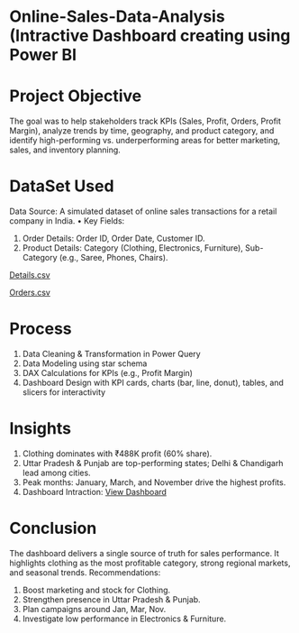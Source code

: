 # Online-Sales-Data-Analysis (Intractive Dashboard creating using Power BI
# Project Objective
The goal was to help stakeholders track KPIs (Sales, Profit, Orders, Profit Margin), analyze trends by time, geography, and product category, and identify high-performing vs. underperforming areas for better marketing, sales, and inventory planning.

# DataSet Used
Data Source: A simulated dataset of online sales transactions for a retail company in India.
•	Key Fields:
1. Order Details: Order ID, Order Date, Customer ID.
2. Product Details: Category (Clothing, Electronics, Furniture), Sub-Category (e.g., Saree, Phones, Chairs).

<a href='https://github.com/Tanveer2507/Data-Analysis-Dashboard/blob/main/Details.csv'>Details.csv</a>

<a href='https://github.com/Tanveer2507/Data-Analysis-Dashboard/blob/main/Details.csv](https://github.com/Tanveer2507/Data-Analysis-Dashboard/blob/main/Orders.csv)'>Orders.csv</a>

# Process
1.	Data Cleaning & Transformation in Power Query
2.	Data Modeling using star schema
3.	DAX Calculations for KPIs (e.g., Profit Margin)
4.	Dashboard Design with KPI cards, charts (bar, line, donut), tables, and slicers for interactivity

# Insights
1. Clothing dominates with ₹488K profit (60% share).
2. Uttar Pradesh & Punjab are top-performing states; Delhi & Chandigarh lead among cities.
3. Peak months: January, March, and November drive the highest profits.
4. Dashboard Intraction: <a href='https://github.com/Tanveer2507/Data-Analysis-Dashboard/blob/main/Online%20Sales%20Dashboard.pdf'>View Dashboard</a>


# Conclusion
The dashboard delivers a single source of truth for sales performance. It highlights clothing as the most profitable category, strong regional markets, and seasonal trends.
Recommendations:
1. Boost marketing and stock for Clothing.
2. Strengthen presence in Uttar Pradesh & Punjab.
3. Plan campaigns around Jan, Mar, Nov.
4. Investigate low performance in Electronics & Furniture.

